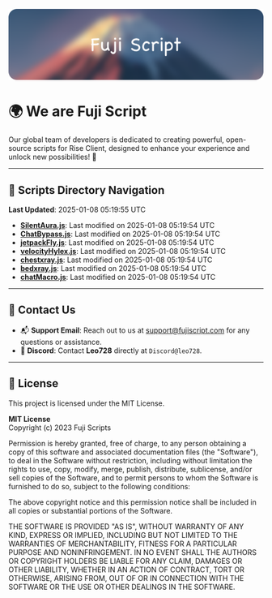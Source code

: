 ![Banner](.github/b.webp)

# 🌍 **We are Fuji Script**

Our global team of developers is dedicated to creating powerful, open-source scripts for Rise Client, designed to enhance your experience and unlock new possibilities! 🌟

---
<!-- SCRIPTS_NAVIGATION_START -->
## 📂 **Scripts Directory Navigation**

**Last Updated**: 2025-01-08 05:19:55 UTC

- **[SilentAura.js](scripts/SilentAura.js)**: Last modified on 2025-01-08 05:19:54 UTC
- **[ChatBypass.js](scripts/ChatBypass.js)**: Last modified on 2025-01-08 05:19:54 UTC
- **[jetpackFly.js](scripts/jetpackFly.js)**: Last modified on 2025-01-08 05:19:54 UTC
- **[velocityHylex.js](scripts/velocityHylex.js)**: Last modified on 2025-01-08 05:19:54 UTC
- **[chestxray.js](scripts/chestxray.js)**: Last modified on 2025-01-08 05:19:54 UTC
- **[bedxray.js](scripts/bedxray.js)**: Last modified on 2025-01-08 05:19:54 UTC
- **[chatMacro.js](scripts/chatMacro.js)**: Last modified on 2025-01-08 05:19:54 UTC

<!-- SCRIPTS_NAVIGATION_END -->

---

## 💬 **Contact Us**  
- 📬 **Support Email**: Reach out to us at [support@fujiscript.com](mailto:support@fujiscript.com) for any questions or assistance.  
- 💬 **Discord**: Contact **Leo728** directly at `Discord@leo728`.

---

## 📜 **License**

This project is licensed under the MIT License.  

**MIT License**  
Copyright (c) 2023 Fuji Scripts  

Permission is hereby granted, free of charge, to any person obtaining a copy of this software and associated documentation files (the "Software"), to deal in the Software without restriction, including without limitation the rights to use, copy, modify, merge, publish, distribute, sublicense, and/or sell copies of the Software, and to permit persons to whom the Software is furnished to do so, subject to the following conditions:  

The above copyright notice and this permission notice shall be included in all copies or substantial portions of the Software.  

THE SOFTWARE IS PROVIDED "AS IS", WITHOUT WARRANTY OF ANY KIND, EXPRESS OR IMPLIED, INCLUDING BUT NOT LIMITED TO THE WARRANTIES OF MERCHANTABILITY, FITNESS FOR A PARTICULAR PURPOSE AND NONINFRINGEMENT. IN NO EVENT SHALL THE AUTHORS OR COPYRIGHT HOLDERS BE LIABLE FOR ANY CLAIM, DAMAGES OR OTHER LIABILITY, WHETHER IN AN ACTION OF CONTRACT, TORT OR OTHERWISE, ARISING FROM, OUT OF OR IN CONNECTION WITH THE SOFTWARE OR THE USE OR OTHER DEALINGS IN THE SOFTWARE.  
